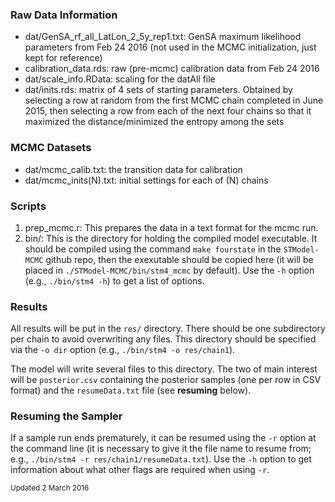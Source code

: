 ### Raw Data Information

* dat/GenSA\_rf\_all\_LatLon\_2\_5y\_rep1.txt: GenSA maximum likelihood parameters from Feb 24 2016 (not used in the MCMC initialization, just kept for reference)
* calibration_data.rds: raw (pre-mcmc) calibration data from Feb 24 2016
* dat/scale_info.RData: scaling for the datAll file
* dat/inits.rds: matrix of 4 sets of starting parameters. Obtained by selecting a row at random from the first MCMC chain completed in June 2015, then selecting a row from each of the next four chains so that it maximized the distance/minimized the entropy among the sets

### MCMC Datasets

* dat/mcmc_calib.txt: the transition data for calibration
* dat/mcmc_inits(N).txt: initial settings for each of (N) chains

### Scripts

1. prep_mcmc.r: This prepares the data in a text format for the mcmc run. 
2. bin/: This is the directory for holding the compiled model executable. It should be compiled using the command `make fourstate` in the `STModel-MCMC` github repo, then the exexutable should be copied here (it will be placed in `./STModel-MCMC/bin/stm4_mcmc` by default). Use the `-h` option (e.g., `./bin/stm4 -h`) to get a list of options.

### Results
All results will be put in the `res/` directory. There should be one subdirectory per chain to avoid overwriting any files. This directory should be specified via the `-o dir` option (e.g., `./bin/stm4 -o res/chain1`).

The model will write several files to this directory. The two of main interest will be `posterior.csv` containing the posterior samples (one per row in CSV format) and the `resumeData.txt` file (see **resuming** below).

### Resuming the Sampler
If a sample run ends prematurely, it can be resumed using the `-r` option at the command line (it is necessary to give it the file name to resume from; e.g., `./bin/stm4 -r res/chain1/resumeData.txt`). Use the `-h` option to get information about what other flags are required when using `-r`.

<small>Updated 2 March 2016</small>